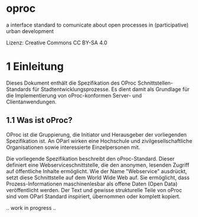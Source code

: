 # oproc
a interface standard to comunicate about open processes in (participative) urban development

Lizenz: Creative Commons CC BY-SA 4.0

# 1 Einleitung

Dieses Dokument enthält die Spezifikation des OProc Schnittstellen-Standards für Stadtentwicklungsprozesse. Es dient damit als Grundlage für die Implementierung von oProc-konformen Server- und Clientanwendungen.

## 1.1 Was ist oProc?

OProc ist die Gruppierung, die Initiator und Herausgeber der vorliegenden Spezifikation ist. An OParl wirken eine Hochschule und zivilgesellschaftliche Organisationen sowie interessierte Einzelpersonen mit.

Die vorliegende Spezifikation beschreibt den oProc-Standard. Dieser definiert eine Webserviceschnittstelle, die den anonymen, lesenden Zugriff auf öffentliche Inhalte ermöglicht. Wie der Name "Webservice" ausdrückt, setzt diese Schnittstelle auf dem World Wide Web auf. Sie ermöglicht, dass Prozess-Informationen maschinenlesbar als offene Daten (Open Data) veröffentlicht werden. Der Text und gewisse strukturelle Teile von oProc sind vom OParl Standard inspiriert, übernommen oder komplett kopiert.

.. work in progress ..
